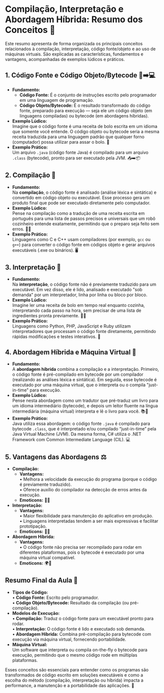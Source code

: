 # Compilação, Interpretação e Abordagem Híbrida: Resumo dos Conceitos 🚀

Este resumo apresenta de forma organizada os principais conceitos relacionados à compilação, interpretação, código fonte/objeto e ao uso de máquinas virtuais. São explicadas as características, fundamentos e vantagens, acompanhadas de exemplos lúdicos e práticos.



## 1. Código Fonte e Código Objeto/Bytecode 📄➡️💻
- **Fundamento:**  
  - **Código Fonte:** É o conjunto de instruções escrito pelo programador em uma linguagem de programação.  
  - **Código Objeto/Bytecode:** É o resultado transformado do código fonte, preparado para execução — seja ele um código objeto (em linguagens compiladas) ou bytecode (em abordagens híbridas).
- **Exemplo Lúdico:**  
  Imagine que o código fonte é uma receita de bolo escrita em um idioma que somente você entende. O código objeto ou bytecode seria a mesma receita traduzida para uma linguagem padrão que qualquer forno (computador) possa utilizar para assar o bolo. 🎂
- **Exemplo Prático:**  
  Um arquivo `.java` (código fonte Java) é compilado para um arquivo `.class` (bytecode), pronto para ser executado pela JVM. 📥➡️📦



## 2. Compilação 🔨
- **Fundamento:**  
  Na **compilação**, o código fonte é analisado (análise léxica e sintática) e convertido em código objeto ou executável. Esse processo gera um produto final que pode ser executado diretamente pelo computador.
- **Exemplo Lúdico:**  
  Pense na compilação como a tradução de uma receita escrita em português para uma lista de passos precisos e universais que um robô cozinheiro entende exatamente, permitindo que o preparo seja feito sem erros. 🤖🍰
- **Exemplo Prático:**  
  Linguagens como C e C++ usam compiladores (por exemplo, `gcc` ou `g++`) para converter o código fonte em códigos objeto e gerar arquivos executáveis (.exe ou binários). 🖥️



## 3. Interpretação 🔄
- **Fundamento:**  
  Na **interpretação**, o código fonte não é previamente traduzido para um executável. Em vez disso, ele é lido, analisado e executado "sob demanda" por um interpretador, linha por linha ou bloco por bloco.
- **Exemplo Lúdico:**  
  Imagine ler uma receita de bolo em tempo real enquanto cozinha, interpretando cada passo na hora, sem precisar de uma lista de ingredientes pronta previamente. 📖🍲
- **Exemplo Prático:**  
  Linguagens como Python, PHP, JavaScript e Ruby utilizam interpretadores que processam o código fonte diretamente, permitindo rápidas modificações e testes interativos. 🐍



## 4. Abordagem Híbrida e Máquina Virtual 🔀
- **Fundamento:**  
  A **abordagem híbrida** combina a compilação e a interpretação. Primeiro, o código fonte é pré-compilado em bytecode por um compilador (realizando as análises léxica e sintática). Em seguida, esse bytecode é executado por uma máquina virtual, que o interpreta ou o compila "just-in-time" para execução.
- **Exemplo Lúdico:**  
  Pense nesta abordagem como um tradutor que pré-traduz um livro para um idioma intermediário (bytecode), e depois um leitor fluente na língua intermediária (máquina virtual) interpreta e lê o livro para você. 📚🔄
- **Exemplo Prático:**  
  Java utiliza essa abordagem: o código fonte `.java` é compilado para bytecode `.class`, que é interpretado e/ou compilado “just-in-time” pela Java Virtual Machine (JVM). Da mesma forma, C# utiliza o .NET Framework com Common Intermediate Language (CIL). 💻



## 5. Vantagens das Abordagens ⚖️
- **Compilação:**  
  - **Vantagens:**  
    • Melhora a velocidade da execução do programa (porque o código é previamente traduzido).  
    • Oferece auxílio do compilador na detecção de erros antes da execução.
  - **Emoticons:** 🚀🔧
- **Interpretação:**  
  - **Vantagens:**  
    • Maior flexibilidade para manutenção do aplicativo em produção.  
    • Linguagens interpretadas tendem a ser mais expressivas e facilitar prototipação.
  - **Emoticons:** 🔄💡
- **Abordagem Híbrida:**  
  - **Vantagens:**  
    • O código fonte não precisa ser recompilado para rodar em diferentes plataformas, pois o bytecode é executado por uma máquina virtual compatível.
  - **Emoticons:** 🌍🔄



## Resumo Final da Aula 📝
- **Tipos de Código:**  
  • **Código Fonte:** Escrito pelo programador.  
  • **Código Objeto/Bytecode:** Resultado da compilação (ou pré-compilação).
- **Modelos de Execução:**  
  • **Compilação:** Traduz o código fonte para um executável pronto para rodar.  
  • **Interpretação:** O código fonte é lido e executado sob demanda.  
  • **Abordagem Híbrida:** Combina pré-compilação para bytecode com execução via máquina virtual, fornecendo portabilidade.
- **Máquina Virtual:**  
  Um software que interpreta ou compila on-the-fly o bytecode para execução, permitindo que o mesmo código rode em múltiplas plataformas.

Esses conceitos são essenciais para entender como os programas são transformados de código escrito em soluções executáveis e como a escolha do método (compilação, interpretação ou híbrida) impacta a performance, a manutenção e a portabilidade das aplicações. 🚀